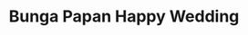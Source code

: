 ---
title: Bunga Papan Happy Wedding
description: Menerima pesanan bunga papan untuk mengucapkan "Happy Wedding" atau selamat menikah.
type: page
---